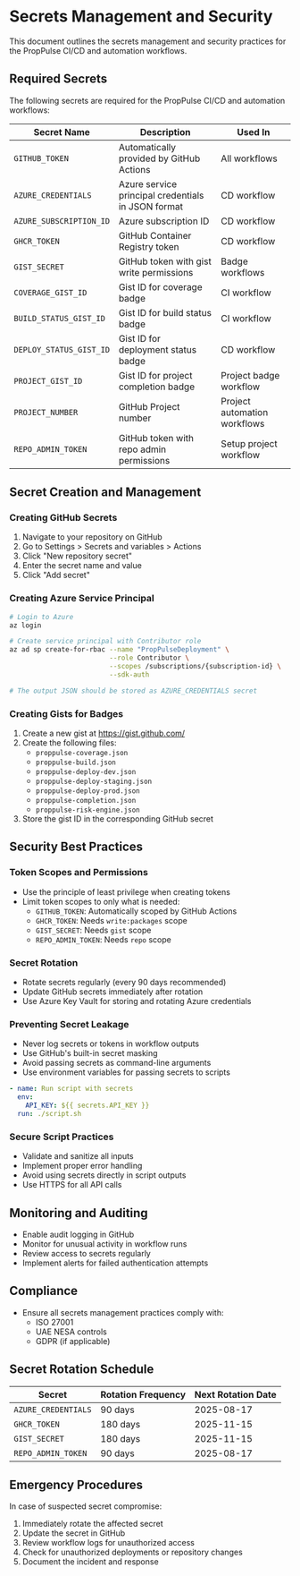 # Secrets Management and Security

This document outlines the secrets management and security practices for the PropPulse CI/CD and automation workflows.

## Required Secrets

The following secrets are required for the PropPulse CI/CD and automation workflows:

| Secret Name | Description | Used In |
|-------------|-------------|---------|
| `GITHUB_TOKEN` | Automatically provided by GitHub Actions | All workflows |
| `AZURE_CREDENTIALS` | Azure service principal credentials in JSON format | CD workflow |
| `AZURE_SUBSCRIPTION_ID` | Azure subscription ID | CD workflow |
| `GHCR_TOKEN` | GitHub Container Registry token | CD workflow |
| `GIST_SECRET` | GitHub token with gist write permissions | Badge workflows |
| `COVERAGE_GIST_ID` | Gist ID for coverage badge | CI workflow |
| `BUILD_STATUS_GIST_ID` | Gist ID for build status badge | CI workflow |
| `DEPLOY_STATUS_GIST_ID` | Gist ID for deployment status badge | CD workflow |
| `PROJECT_GIST_ID` | Gist ID for project completion badge | Project badge workflow |
| `PROJECT_NUMBER` | GitHub Project number | Project automation workflows |
| `REPO_ADMIN_TOKEN` | GitHub token with repo admin permissions | Setup project workflow |

## Secret Creation and Management

### Creating GitHub Secrets

1. Navigate to your repository on GitHub
2. Go to Settings > Secrets and variables > Actions
3. Click "New repository secret"
4. Enter the secret name and value
5. Click "Add secret"

### Creating Azure Service Principal

```bash
# Login to Azure
az login

# Create service principal with Contributor role
az ad sp create-for-rbac --name "PropPulseDeployment" \
                         --role Contributor \
                         --scopes /subscriptions/{subscription-id} \
                         --sdk-auth

# The output JSON should be stored as AZURE_CREDENTIALS secret
```

### Creating Gists for Badges

1. Create a new gist at https://gist.github.com/
2. Create the following files:
   - `proppulse-coverage.json`
   - `proppulse-build.json`
   - `proppulse-deploy-dev.json`
   - `proppulse-deploy-staging.json`
   - `proppulse-deploy-prod.json`
   - `proppulse-completion.json`
   - `proppulse-risk-engine.json`
3. Store the gist ID in the corresponding GitHub secret

## Security Best Practices

### Token Scopes and Permissions

- Use the principle of least privilege when creating tokens
- Limit token scopes to only what is needed:
  - `GITHUB_TOKEN`: Automatically scoped by GitHub Actions
  - `GHCR_TOKEN`: Needs `write:packages` scope
  - `GIST_SECRET`: Needs `gist` scope
  - `REPO_ADMIN_TOKEN`: Needs `repo` scope

### Secret Rotation

- Rotate secrets regularly (every 90 days recommended)
- Update GitHub secrets immediately after rotation
- Use Azure Key Vault for storing and rotating Azure credentials

### Preventing Secret Leakage

- Never log secrets or tokens in workflow outputs
- Use GitHub's built-in secret masking
- Avoid passing secrets as command-line arguments
- Use environment variables for passing secrets to scripts

```yaml
- name: Run script with secrets
  env:
    API_KEY: ${{ secrets.API_KEY }}
  run: ./script.sh
```

### Secure Script Practices

- Validate and sanitize all inputs
- Implement proper error handling
- Avoid using secrets directly in script outputs
- Use HTTPS for all API calls

## Monitoring and Auditing

- Enable audit logging in GitHub
- Monitor for unusual activity in workflow runs
- Review access to secrets regularly
- Implement alerts for failed authentication attempts

## Compliance

- Ensure all secrets management practices comply with:
  - ISO 27001
  - UAE NESA controls
  - GDPR (if applicable)

## Secret Rotation Schedule

| Secret | Rotation Frequency | Next Rotation Date |
|--------|-------------------|-------------------|
| `AZURE_CREDENTIALS` | 90 days | 2025-08-17 |
| `GHCR_TOKEN` | 180 days | 2025-11-15 |
| `GIST_SECRET` | 180 days | 2025-11-15 |
| `REPO_ADMIN_TOKEN` | 90 days | 2025-08-17 |

## Emergency Procedures

In case of suspected secret compromise:

1. Immediately rotate the affected secret
2. Update the secret in GitHub
3. Review workflow logs for unauthorized access
4. Check for unauthorized deployments or repository changes
5. Document the incident and response
